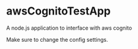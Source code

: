 # awsCognitoTestApp
A node.js application to interface with aws cognito

Make sure to change the config settings.
